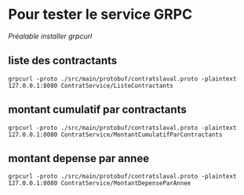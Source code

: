 # Pour tester le service GRPC

*Préalable installer grpcurl*

## liste des contractants

```shell
grpcurl -proto ./src/main/protobuf/contratslaval.proto -plaintext 127.0.0.1:8080 ContratService/ListeContractants
```

## montant cumulatif par contractants

```shell
grpcurl -proto ./src/main/protobuf/contratslaval.proto -plaintext 127.0.0.1:8080 ContratService/MontantCumulatifParContractants
```

## montant depense par annee

```shell
grpcurl -proto ./src/main/protobuf/contratslaval.proto -plaintext 127.0.0.1:8080 ContratService/MontantDepenseParAnnee
```